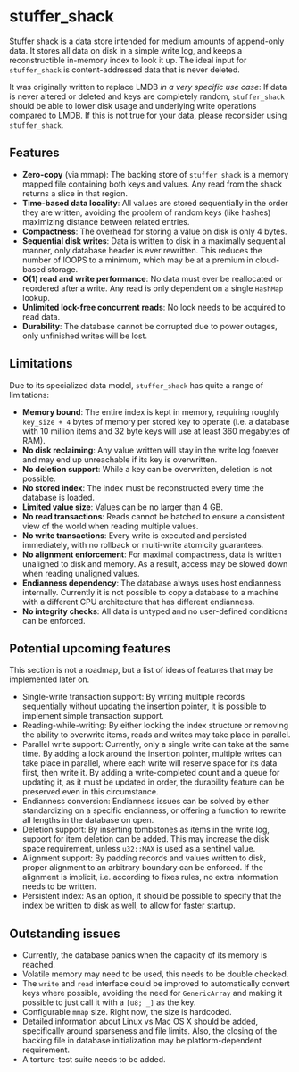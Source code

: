 # stuffer_shack

Stuffer shack is a data store intended for medium amounts of append-only data. It stores all data on disk in a simple write log, and keeps a reconstructible in-memory index to look it up. The ideal input for `stuffer_shack` is content-addressed data that is never deleted.

It was originally written to replace LMDB *in a very specific use case*: If data is never altered or deleted and keys are completely random, `stuffer_shack` should be able to lower disk usage and underlying write operations compared to LMDB. If this is not true for your data, please reconsider using `stuffer_shack`.

## Features

* **Zero-copy** (via mmap): The backing store of `stuffer_shack` is a memory mapped file containing both keys and values. Any read from the shack returns a slice in that region.
* **Time-based data locality**: All values are stored sequentially in the order they are written, avoiding the problem of random keys (like hashes) maximizing distance between related entries.
* **Compactness**: The overhead for storing a value on disk is only 4 bytes.
* **Sequential disk writes**: Data is written to disk in a maximally sequential manner, only database header is ever rewritten. This reduces the number of IOOPS to a minimum, which may be at a premium in cloud-based storage.
* **O(1) read and write performance**: No data must ever be reallocated or reordered after a write. Any read is only dependent on a single `HashMap` lookup.
* **Unlimited lock-free concurrent reads**: No lock needs to be acquired to read data.
* **Durability**: The database cannot be corrupted due to power outages, only unfinished writes will be lost.

## Limitations

Due to its specialized data model, `stuffer_shack` has quite a range of limitations:

* **Memory bound**: The entire index is kept in memory, requiring roughly `key_size + 4` bytes of memory per stored key to operate (i.e. a database with 10 million items and 32 byte keys will use at least 360 megabytes of RAM).
* **No disk reclaiming**: Any value written will stay in the write log forever and may end up unreachable if its key is overwritten.
* **No deletion support**: While a key can be overwritten, deletion is not possible.
* **No stored index**: The index must be reconstructed every time the database is loaded.
* **Limited value size**: Values can be no larger than 4 GB.
* **No read transactions**: Reads cannot be batched to ensure a consistent view of the world when reading multiple values.
* **No write transactions**: Every write is executed and persisted immediately, with no rollback or multi-write atomicity guarantees.
* **No alignment enforcement**: For maximal compactness, data is written unaligned to disk and memory. As a result, access may be slowed down when reading unaligned values.
* **Endianness dependency**: The database always uses host endianness internally. Currently it is not possible to copy a database to a machine with a different CPU architecture that has different endianness.
* **No integrity checks**: All data is untyped and no user-defined conditions can be enforced.


## Potential upcoming features

This section is not a roadmap, but a list of ideas of features that may be implemented later on.

* Single-write transaction support: By writing multiple records sequentially without updating the insertion pointer, it is possible to implement simple transaction support.
* Reading-while-writing: By either locking the index structure or removing the ability to overwrite items, reads and writes may take place in parallel.
* Parallel write support: Currently, only a single write can take at the same time. By adding a lock around the insertion pointer, multiple writes can take place in parallel, where each write will reserve space for its data first, then write it. By adding a write-completed count and a queue for updating it, as it must be updated in order, the durability feature can be preserved even in this circumstance.
* Endianness conversion: Endianness issues can be solved by either standardizing on a specific endianness, or offering a function to rewrite all lengths in the database on open.
* Deletion support: By inserting tombstones as items in the write log, support for item deletion can be added. This may increase the disk space requirement, unless `u32::MAX` is used as a sentinel value.
* Alignment support: By padding records and values written to disk, proper alignment to an arbitrary boundary can be enforced. If the alignment is implicit, i.e. according to fixes rules, no extra information needs to be written.
* Persistent index: As an option, it should be possible to specify that the index be written to disk as well, to allow for faster startup.


## Outstanding issues

* Currently, the database panics when the capacity of its memory is reached.
* Volatile memory may need to be used, this needs to be double checked.
* The `write` and `read` interface could be improved to automatically convert keys where possible, avoiding the need for `GenericArray` and making it possible to just call it with a `[u8; _]` as the key.
* Configurable `mmap` size. Right now, the size is hardcoded.
* Detailed information about Linux vs Mac OS X should be added, specifically around sparseness and file limits. Also, the closing of the backing file in database initialization may be platform-dependent requirement.
* A torture-test suite needs to be added.
